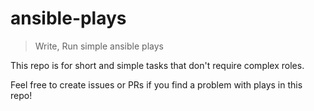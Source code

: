 # ansible-plays
> Write, Run simple ansible plays

This repo is for short and simple tasks that don't require complex roles.

Feel free to create issues or PRs if you find a problem with plays in this repo!
